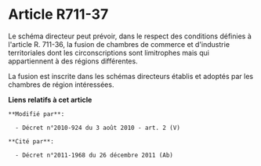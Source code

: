 # Article R711-37

Le schéma directeur peut prévoir, dans le respect des conditions définies à l'article R. 711-36, la fusion de chambres de
commerce et d'industrie territoriales dont les circonscriptions sont limitrophes mais qui appartiennent à des régions
différentes. 

La fusion est inscrite dans les schémas directeurs établis et adoptés par les chambres de région  intéressées.

**Liens relatifs à cet article**

	**Modifié par**:

	  - Décret n°2010-924 du 3 août 2010 - art. 2 (V)

	**Cité par**:

	  - Décret n°2011-1968 du 26 décembre 2011 (Ab)
